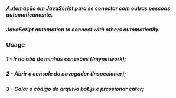 ##### Automação em JavaScript para se conectar com outras pessoas automaticamente.
##### JavaScript automation to connect with others automatically.


### Usage

##### 1 - Ir na aba de minhas conexões (/mynetwork);
##### 2 - Abrir o console do navegador (Inspecionar);
##### 3 - Colar o código do arquivo *bot.js* e pressionar enter;
